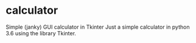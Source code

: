 # calculator
Simple (janky) GUI calculator in Tkinter
Just a simple calculator in python 3.6 using the library Tkinter. 

